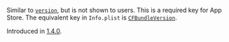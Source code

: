 Similar to [`version`](#version), but is not shown to users. This is a required
key for App Store. The equivalent key in `Info.plist` is
[`CFBundleVersion`](https://developer.apple.com/documentation/bundleresources/information_property_list/cfbundleversion).

Introduced in
<a href='//github.com/microsoft/react-native-test-app/releases/tag/1.4.0'>1.4.0</a>.

